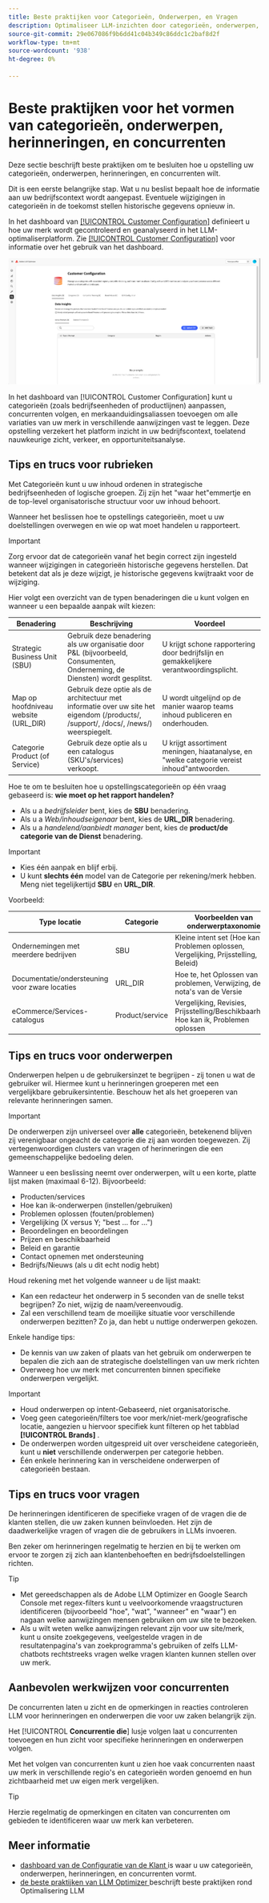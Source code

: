 ```yaml
---
title: Beste praktijken voor Categorieën, Onderwerpen, en Vragen
description: Optimaliseer LLM-inzichten door categorieën, onderwerpen, vragen en concurrenten te configureren voor op maat gemaakte merkbewaking en strategische inhoudanalyse.
source-git-commit: 29e067086f9b6dd41c04b349c86ddc1c2baf8d2f
workflow-type: tm+mt
source-wordcount: '938'
ht-degree: 0%

---
```



# Beste praktijken voor het vormen van categorieën, onderwerpen, herinneringen, en concurrenten

Deze sectie beschrijft beste praktijken om te besluiten hoe u opstelling uw categorieën, onderwerpen, herinneringen, en concurrenten wilt.

Dit is een eerste belangrijke stap. Wat u nu beslist bepaalt hoe de informatie aan uw bedrijfscontext wordt aangepast. Eventuele wijzigingen in categorieën in de toekomst stellen historische gegevens opnieuw in.

In het dashboard van [[!UICONTROL Customer Configuration]](/help/dashboards/customer-configuration.md) definieert u hoe uw merk wordt gecontroleerd en geanalyseerd in het LLM-optimaliserplatform. Zie [[!UICONTROL Customer Configuration]](/help/dashboards/customer-configuration.md) voor informatie over het gebruik van het dashboard.

![ het configuratievenster van de Klant ](/help/assets/best-practices/customer-configuration-best-practices.png)

In het dashboard van [!UICONTROL Customer Configuration] kunt u categorieën (zoals bedrijfseenheden of productlijnen) aanpassen, concurrenten volgen, en merkaanduidingsaliassen toevoegen om alle variaties van uw merk in verschillende aanwijzingen vast te leggen. Deze opstelling verzekert het platform inzicht in uw bedrijfscontext, toelatend nauwkeurige zicht, verkeer, en opportuniteitsanalyse.

## Tips en trucs voor rubrieken

Met Categorieën kunt u uw inhoud ordenen in strategische bedrijfseenheden of logische groepen. Zij zijn het &quot;waar het&quot;emmertje en de top-level organisatorische structuur voor uw inhoud behoort.

Wanneer het beslissen hoe te opstellings categorieën, moet u uw doelstellingen overwegen en wie op wat moet handelen u rapporteert.

>[!IMPORTANT]
>
> Zorg ervoor dat de categorieën vanaf het begin correct zijn ingesteld wanneer wijzigingen in categorieën historische gegevens herstellen. Dat betekent dat als je deze wijzigt, je historische gegevens kwijtraakt voor de wijziging.

Hier volgt een overzicht van de typen benaderingen die u kunt volgen en wanneer u een bepaalde aanpak wilt kiezen:

| Benadering | Beschrijving | Voordeel |
|---------|----------|---------|
| Strategic Business Unit (SBU) | Gebruik deze benadering als uw organisatie door P&amp;L (bijvoorbeeld, Consumenten, Onderneming, de Diensten) wordt gesplitst. | U krijgt schone rapportering door bedrijfslijn en gemakkelijkere verantwoordingsplicht. |
| Map op hoofdniveau website (URL_DIR) | Gebruik deze optie als de architectuur met informatie over uw site het eigendom (/products/, /support/, /docs/, /news/) weerspiegelt. | U wordt uitgelijnd op de manier waarop teams inhoud publiceren en onderhouden. |
| Categorie Product (of Service) | Gebruik deze optie als u een catalogus (SKU&#39;s/services) verkoopt. | U krijgt assortiment meningen, hiaatanalyse, en &quot;welke categorie vereist inhoud&quot;antwoorden. |

Hoe te om te besluiten hoe u opstellingscategorieën op één vraag gebaseerd is: **wie moet op het rapport handelen?**

* Als u a *bedrijfsleider* bent, kies de **SBU** benadering.
* Als u a *Web/inhoudseigenaar* bent, kies de **URL_DIR** benadering.
* Als u a *handelend/aanbiedt manager* bent, kies de **product/de categorie van de Dienst** benadering.

>[!IMPORTANT]
>
> * Kies één aanpak en blijf erbij.
> * U kunt **slechts één** model van de Categorie per rekening/merk hebben. Meng niet tegelijkertijd **SBU** en **URL_DIR**.
>   <!--Can you mix Product/Service with these?-->

Voorbeeld:

| Type locatie | Categorie | Voorbeelden van onderwerptaxonomie |
|---------|----------|---------|
| Ondernemingen met meerdere bedrijven | SBU | Kleine intent set (Hoe kan ik, Problemen oplossen, Vergelijking, Prijsstelling, Beleid) |
| Documentatie/ondersteuning voor zware locaties | URL_DIR | Hoe te, het Oplossen van problemen, Verwijzing, de nota&#39;s van de Versie |
| eCommerce/Services-catalogus | Product/service | Vergelijking, Revisies, Prijsstelling/Beschikbaarheid, Hoe kan ik, Problemen oplossen |

## Tips en trucs voor onderwerpen

Onderwerpen helpen u de gebruikersinzet te begrijpen - zij tonen u wat de gebruiker wil. Hiermee kunt u herinneringen groeperen met een vergelijkbare gebruikersintentie. Beschouw het als het groeperen van relevante herinneringen samen.

>[!IMPORTANT]
>
>De onderwerpen zijn universeel over **alle** categorieën, betekenend blijven zij verenigbaar ongeacht de categorie die zij aan worden toegewezen. Zij vertegenwoordigen clusters van vragen of herinneringen die een gemeenschappelijke bedoeling delen.

Wanneer u een beslissing neemt over onderwerpen, wilt u een korte, platte lijst maken (maximaal 6-12). Bijvoorbeeld:

* Producten/services
* Hoe kan ik-onderwerpen (instellen/gebruiken)
* Problemen oplossen (fouten/problemen)
* Vergelijking (X versus Y; &quot;best ... for ...&quot;)
* Beoordelingen en beoordelingen
* Prijzen en beschikbaarheid
* Beleid en garantie
* Contact opnemen met ondersteuning
* Bedrijfs/Nieuws (als u dit echt nodig hebt)

Houd rekening met het volgende wanneer u de lijst maakt:

* Kan een redacteur het onderwerp in 5 seconden van de snelle tekst begrijpen? Zo niet, wijzig de naam/vereenvoudig.
* Zal een verschillend team de moeilijke situatie voor verschillende onderwerpen bezitten? Zo ja, dan hebt u nuttige onderwerpen gekozen.
  <!-- Last bullet point does not make sense. Clarification needed.-->

Enkele handige tips:

* De kennis van uw zaken of plaats van het gebruik om onderwerpen te bepalen die zich aan de strategische doelstellingen van uw merk richten
* Overweeg hoe uw merk met concurrenten binnen specifieke onderwerpen vergelijkt.

>[!IMPORTANT]
>
> * Houd onderwerpen op intent-Gebaseerd, niet organisatorische.
> * Voeg geen categorieën/filters toe voor merk/niet-merk/geografische locatie, aangezien u hiervoor specifiek kunt filteren op het tabblad **[!UICONTROL Brands]** .
> * De onderwerpen worden uitgespreid uit over verscheidene categorieën, kunt u **niet** verschillende onderwerpen per categorie hebben.
> * Één enkele herinnering kan in verscheidene onderwerpen of categorieën bestaan.

## Tips en trucs voor vragen

De herinneringen identificeren de specifieke vragen of de vragen die de klanten stellen, die uw zaken kunnen beïnvloeden. Het zijn de daadwerkelijke vragen of vragen die de gebruikers in LLMs invoeren.

Ben zeker om herinneringen regelmatig te herzien en bij te werken om ervoor te zorgen zij zich aan klantenbehoeften en bedrijfsdoelstellingen richten.

>[!TIP]
>
>* Met gereedschappen als de Adobe LLM Optimizer en Google Search Console met regex-filters kunt u veelvoorkomende vraagstructuren identificeren (bijvoorbeeld &quot;hoe&quot;, &quot;wat&quot;, &quot;wanneer&quot; en &quot;waar&quot;) en nagaan welke aanwijzingen mensen gebruiken om uw site te bezoeken.
>* Als u wilt weten welke aanwijzingen relevant zijn voor uw site/merk, kunt u onsite zoekgegevens, veelgestelde vragen in de resultatenpagina&#39;s van zoekprogramma&#39;s gebruiken of zelfs LLM-chatbots rechtstreeks vragen welke vragen klanten kunnen stellen over uw merk.

## Aanbevolen werkwijzen voor concurrenten

De concurrenten laten u zicht en de opmerkingen in reacties controleren LLM voor herinneringen en onderwerpen die voor uw zaken belangrijk zijn.

Het [!UICONTROL **Concurrentie die**] lusje volgen laat u concurrenten toevoegen en hun zicht voor specifieke herinneringen en onderwerpen volgen.

Met het volgen van concurrenten kunt u zien hoe vaak concurrenten naast uw merk in verschillende regio&#39;s en categorieën worden genoemd en hun zichtbaarheid met uw eigen merk vergelijken.

>[!TIP]
>
>Herzie regelmatig de opmerkingen en citaten van concurrenten om gebieden te identificeren waar uw merk kan verbeteren.

## Meer informatie

* [ dashboard van de Configuratie van de Klant ](/help/dashboards/customer-configuration.md) is waar u uw categorieën, onderwerpen, herinneringen, en concurrenten vormt.
* [ de beste praktijken van LLM Optimizer ](/help/tutorials/best-practices.md) beschrijft beste praktijken rond Optimalisering LLM

